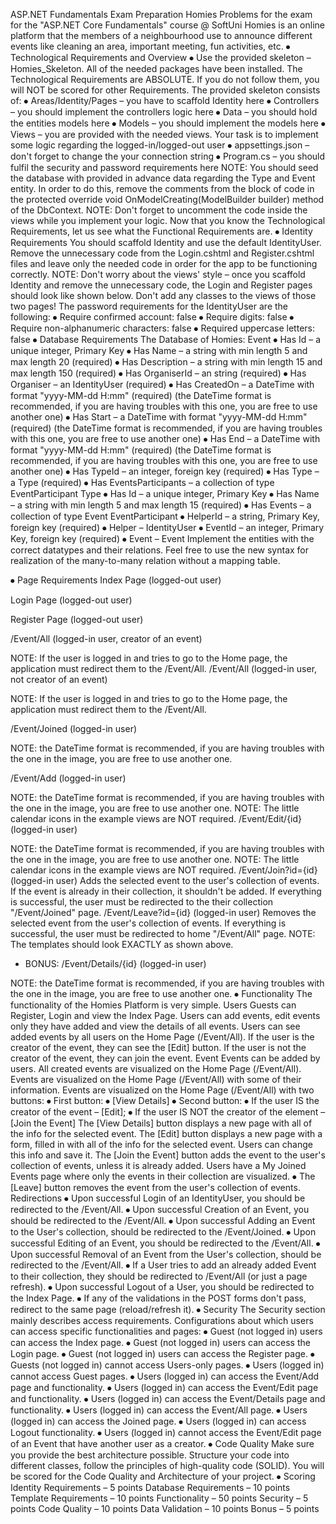 ASP.NET Fundamentals Exam Preparation
Homies
Problems for the exam for the "ASP.NET Core Fundamentals" course @ SoftUni
Homies is an online platform that the members of a neighbourhood use to announce different events like cleaning an area, important meeting, fun activities, etc.
⦁	Technological Requirements and Overview
⦁	Use the provided skeleton – Homies_Skeleton. All of the needed packages have been installed.
The Technological Requirements are ABSOLUTE. If you do not follow them, you will NOT be scored for other Requirements. 
The provided skeleton consists of:
⦁	Areas/Identity/Pages – you have to scaffold Identity here
⦁	Controllers – you should implement the controllers logic here
⦁	Data – you should hold the entities models here
⦁	Models – you should implement the models here
⦁	Views – you are provided with the needed views. Your task is to implement some logic regarding the logged-in/logged-out user
⦁	appsettings.json – don't forget to change the your connection string
⦁	Program.cs – you should fulfil the security and password requirements here
NOTE: You should seed the database with provided in advance data regarding the Type and Event entity. In order to do this, remove the comments from the block of code in the protected override void OnModelCreating(ModelBuilder builder) method of the DbContext.
NOTE: Don't forget to uncomment the code inside the views while you implement your logic.
Now that you know the Technological Requirements, let us see what the Functional Requirements are.
⦁	Identity Requirements
You should scaffold Identity and use the default IdentityUser. 
Remove the unnecessary code from the Login.cshtml and Register.cshtml files and leave only the needed code in order for the app to be functioning correctly. 
NOTE: Don't worry about the views' style – once you scaffold Identity and remove the unnecessary code, the Login and Register pages should look like shown below. Don't add any classes to the views of those two pages!
The password requirements for the IdentityUser are the following:
⦁	Require confirmed account: false
⦁	Require digits: false
⦁	Require non-alphanumeric characters: false
⦁	Required uppercase letters: false
⦁	Database Requirements
The Database of Homies:
Event
⦁	Has Id – a unique integer, Primary Key
⦁	Has Name – a string with min length 5 and max length 20 (required)
⦁	Has Description – a string with min length 15 and max length 150 (required)
⦁	Has OrganiserId – an string (required)
⦁	Has Organiser – an IdentityUser (required)
⦁	Has CreatedOn – a DateTime with format "yyyy-MM-dd H:mm" (required) (the DateTime format is recommended, if you are having troubles with this one, you are free to use another one)
⦁	Has Start – a DateTime with format "yyyy-MM-dd H:mm" (required) (the DateTime format is recommended, if you are having troubles with this one, you are free to use another one)
⦁	Has End – a DateTime with format "yyyy-MM-dd H:mm" (required) (the DateTime format is recommended, if you are having troubles with this one, you are free to use another one)
⦁	Has TypeId – an integer, foreign key (required)
⦁	Has Type – a Type (required)
⦁	Has EventsParticipants – a collection of type EventParticipant
Type
⦁	Has Id – a unique integer, Primary Key
⦁	Has Name – a string with min length 5 and max length 15 (required)
⦁	Has Events – a collection of type Event
EventParticipant
⦁	HelperId – a  string, Primary Key, foreign key (required)
⦁	Helper – IdentityUser
⦁	EventId – an integer, Primary Key, foreign key (required)
⦁	Event – Event
Implement the entities with the correct datatypes and their relations. 
Feel free to use the new syntax for realization of the many-to-many relation without a mapping table. 

⦁	Page Requirements
Index Page (logged-out user)
 
Login Page (logged-out user)
  
Register Page (logged-out user)
  
/Event/All (logged-in user, creator of an event)
 
NOTE: If the user is logged in and tries to go to the Home page, the application must redirect them to the /Event/All.
/Event/All (logged-in user, not creator of an event)
 
NOTE: If the user is logged in and tries to go to the Home page, the application must redirect them to the /Event/All.

/Event/Joined (logged-in user)
 
NOTE: the DateTime format is recommended, if you are having troubles with the one in the image, you are free to use another one.

/Event/Add (logged-in user)
 
NOTE: the DateTime format is recommended, if you are having troubles with the one in the image, you are free to use another one.
NOTE: The little calendar icons in the example views are NOT required.
/Event/Edit/{id} (logged-in user)
 
NOTE: the DateTime format is recommended, if you are having troubles with the one in the image, you are free to use another one.
NOTE: The little calendar icons in the example views are NOT required.
/Event/Join?id={id} (logged-in user)
Adds the selected event to the user's collection of events. If the event is already in their collection, it shouldn't be added. If everything is successful, the user must be redirected to the their collection "/Event/Joined" page.
/Event/Leave?id={id} (logged-in user)
Removes the selected event from the user's collection of events. If everything is successful, the user must be redirected to home "/Event/All" page.
NOTE: The templates should look EXACTLY as shown above.
* BONUS: /Event/Details/{id} (logged-in user)
 
NOTE: the DateTime format is recommended, if you are having troubles with the one in the image, you are free to use another one.
⦁	Functionality
The functionality of the Homies Platform is very simple.
Users
Guests can Register, Login and view the Index Page. 
Users can add events, edit events only they have added and view the details of all events. 
Users can see added events by all users on the Home Page (/Event/All). 
If the user is the creator of the event, they can see the [Edit] button. If the user is not the creator of the event, they can join the event. 
Event
Events can be added by users. All created events are visualized on the Home Page (/Event/All).
Events are visualized on the Home Page (/Event/All) with some of their information. 
Events are visualized on the Home Page (/Event/All) with two buttons:
⦁	First button:
⦁	[View Details]
⦁	Second button:
⦁	If the user IS the creator of the event – [Edit];
⦁	If the user IS NOT the creator of the element – [Join the Event]
The [View Details] button displays a new page with all of the info for the selected event.
The [Edit] button displays a new page with a form, filled in with all of the info for the selected event. Users can change this info and save it.
The [Join the Event] button adds the event to the user's collection of events, unless it is already added.
Users have a My Joined Events page where only the events in their collection are visualized.
⦁	The [Leave] button removes the event from the user's collection of events.
Redirections
⦁	Upon successful Login of an IdentityUser, you should be redirected to the /Event/All.
⦁	Upon successful Creation of an Event, you should be redirected to the /Event/All.
⦁	Upon successful Adding an Event to the User's collection, should be redirected to the /Event/Joined.
⦁	Upon successful Editing of an Event, you should be redirected to the /Event/All.
⦁	Upon successful Removal of an Event from the User's collection, should be redirected to the /Event/All.
⦁	If a User tries to add an already added Event to their collection, they should be redirected to /Event/All (or just a page refresh).
⦁	Upon successful Logout of a User, you should be redirected to the Index Page.
⦁	If any of the validations in the POST forms don't pass, redirect to the same page (reload/refresh it).
⦁	Security
The Security section mainly describes access requirements. Configurations about which users can access specific functionalities and pages:
⦁	Guest (not logged in) users can access the Index page.
⦁	Guest (not logged in) users can access the Login page.
⦁	Guest (not logged in) users can access the Register page.
⦁	Guests (not logged in) cannot access Users-only pages.
⦁	Users (logged in) cannot access Guest pages.
⦁	Users (logged in) can access the Event/Add page and functionality.
⦁	Users (logged in) can access the Event/Edit page and functionality.
⦁	Users (logged in) can access the Event/Details page and functionality.
⦁	Users (logged in) can access the Event/All page.
⦁	Users (logged in) can access the Joined page.
⦁	Users (logged in) can access Logout functionality.
⦁	Users (logged in) cannot access the Event/Edit page of an Event that have another user as a creator.
⦁	Code Quality
Make sure you provide the best architecture possible. Structure your code into different classes, follow the principles of high-quality code (SOLID). You will be scored for the Code Quality and Architecture of your project.
⦁	Scoring
Identity Requirements – 5 points
Database Requirements – 10 points
Template Requirements – 10 points
Functionality – 50 points
Security – 5 points
Code Quality – 10 points
Data Validation – 10 points
Bonus – 5 points
